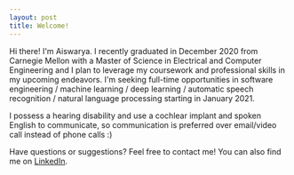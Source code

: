 ```yaml
---
layout: post
title: Welcome!
---
```


Hi there! I'm Aiswarya. I recently graduated in December 2020 from Carnegie Mellon with a Master of Science in Electrical and Computer Engineering and I plan to leverage my coursework and professional skills in my upcoming endeavors. I'm seeking full-time opportunities in software engineering / machine learning / deep learning / automatic speech recognition / natural language processing starting in January 2021.

I possess a hearing disability and use a cochlear implant and spoken English to communicate, so communication is preferred over email/video call instead of phone calls :)

Have questions or suggestions? Feel free to contact me! You can also find me on [LinkedIn](https://www.linkedin.com/in/avinodku/).
